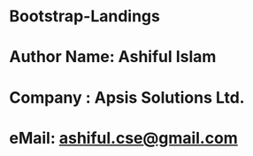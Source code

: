 # Bootstrap-Landings
# Author Name: Ashiful Islam
# Company : Apsis Solutions Ltd.
# eMail: ashiful.cse@gmail.com